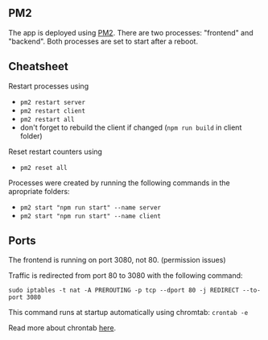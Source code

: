 ## PM2

The app is deployed using [PM2](https://pm2.keymetrics.io/docs/usage/startup/). There are two processes: "frontend" and "backend". Both processes are set to start after a reboot.

## Cheatsheet

Restart processes using
- `pm2 restart server`
- `pm2 restart client`
- `pm2 restart all`
- don't forget to rebuild the client if changed (`npm run build` in client folder)

Reset restart counters using
- `pm2 reset all`

Processes were created by running the following commands in the apropriate folders:
- `pm2 start "npm run start" --name server`
- `pm2 start "npm run start" --name client`

## Ports

The frontend is running on port 3080, not 80. (permission issues)

Traffic is redirected from port 80 to 3080 with the following command:

`sudo iptables -t nat -A PREROUTING -p tcp --dport 80 -j REDIRECT --to-port 3080`

This command runs at startup automatically using chromtab: `crontab -e`

Read more about chrontab [here](https://askubuntu.com/questions/814/how-to-run-scripts-on-start-up).